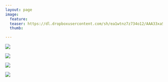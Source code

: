 ```yaml
---
layout: page
image:
  feature:
  teaser: https://dl.dropboxusercontent.com/sh/ea1wtnz7z734o12/AAA33xaSHFRKBJe0ejL0w3sOa/luontokuvat/kes%C3%A4/10/DS56435_-245px.jpg
  thumb:

---
```


[![](https://dl.dropboxusercontent.com/sh/ea1wtnz7z734o12/AABLYdui9pM44ydbqrMSNoYAa/luontokuvat/kes%C3%A4/10/DS56431-800px.jpg)](https://dl.dropboxusercontent.com/sh/ea1wtnz7z734o12/AADwAogM7MLaahbtxoW93Y2Ba/luontokuvat/kes%C3%A4/10/DS56431.jpg)

[![](https://dl.dropboxusercontent.com/sh/ea1wtnz7z734o12/AABCZ7DC4dYYjweRFXX8xj2Ja/luontokuvat/kes%C3%A4/10/DS56432-800px.jpg)](https://dl.dropboxusercontent.com/sh/ea1wtnz7z734o12/AABBkZEzvBPUIFEq-i6pJ-YNa/luontokuvat/kes%C3%A4/10/DS56432.jpg)

[![](https://dl.dropboxusercontent.com/sh/ea1wtnz7z734o12/AAATkY8-tfREXV7GYqcY49Nda/luontokuvat/kes%C3%A4/10/DS56435-800px.jpg)](https://dl.dropboxusercontent.com/sh/ea1wtnz7z734o12/AABEPkej7GwShWSy-zrFPwg2a/luontokuvat/kes%C3%A4/10/DS56435.jpg)

[![](https://dl.dropboxusercontent.com/sh/ea1wtnz7z734o12/AADoUKebk8NheieI01aXdmKpa/luontokuvat/kes%C3%A4/10/DS56435_-800px.jpg)](https://dl.dropboxusercontent.com/sh/ea1wtnz7z734o12/AACuORagu3PEpGv57UA53AWIa/luontokuvat/kes%C3%A4/10/DS56435_.jpg)
 
